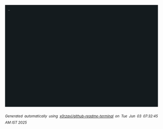 <div align="justify">
<picture>
    <source media="(prefers-color-scheme: dark)" srcset="./output.gif">
    <source media="(prefers-color-scheme: light)" srcset="./output.gif">
    <img alt="GIFOS" src="output.gif">
</picture>

<sub><i>Generated automatically using [x0rzavi/github-readme-terminal](https://github.com/x0rzavi/github-readme-terminal) on Tue Jun 03 07:32:45 AM IST 2025</i></sub>

<!-- <details>
<summary>More details</summary>

</details> -->
</div>

<!-- Image deletion URL: NONE -->
